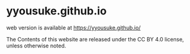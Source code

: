 # yyousuke.github.io

web version is available at https://yyousuke.github.io/

The Contents of this website are released under the CC BY 4.0 license, unless otherwise noted.
